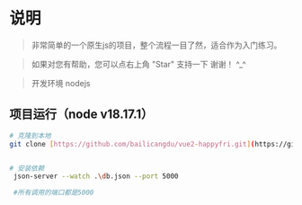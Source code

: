 # 说明

>  非常简单的一个原生js的项目，整个流程一目了然，适合作为入门练习。

>  如果对您有帮助，您可以点右上角 "Star" 支持一下 谢谢！ ^_^

>  开发环境 nodejs



## 项目运行（node v18.17.1）
``` bash
# 克隆到本地
git clone [https://github.com/bailicangdu/vue2-happyfri.git](https://github.com/Tsing09073/code.git)


# 安装依赖
 json-server --watch .\db.json --port 5000

 #所有调用的端口都是5000

```
